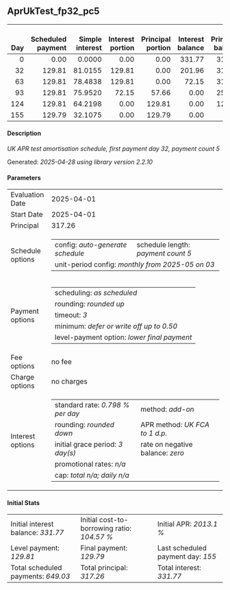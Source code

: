 <h2>AprUkTest_fp32_pc5</h2>
<table>
    <thead style="vertical-align: bottom;">
        <th style="text-align: right;">Day</th>
        <th style="text-align: right;">Scheduled payment</th>
        <th style="text-align: right;">Simple interest</th>
        <th style="text-align: right;">Interest portion</th>
        <th style="text-align: right;">Principal portion</th>
        <th style="text-align: right;">Interest balance</th>
        <th style="text-align: right;">Principal balance</th>
        <th style="text-align: right;">Total simple interest</th>
        <th style="text-align: right;">Total interest</th>
        <th style="text-align: right;">Total principal</th>
    </thead>
    <tr style="text-align: right;">
        <td class="ci00">0</td>
        <td class="ci01" style="white-space: nowrap;">0.00</td>
        <td class="ci02">0.0000</td>
        <td class="ci03">0.00</td>
        <td class="ci04">0.00</td>
        <td class="ci05">331.77</td>
        <td class="ci06">317.26</td>
        <td class="ci07">0.0000</td>
        <td class="ci08">0.00</td>
        <td class="ci09">0.00</td>
    </tr>
    <tr style="text-align: right;">
        <td class="ci00">32</td>
        <td class="ci01" style="white-space: nowrap;">129.81</td>
        <td class="ci02">81.0155</td>
        <td class="ci03">129.81</td>
        <td class="ci04">0.00</td>
        <td class="ci05">201.96</td>
        <td class="ci06">317.26</td>
        <td class="ci07">81.0155</td>
        <td class="ci08">129.81</td>
        <td class="ci09">0.00</td>
    </tr>
    <tr style="text-align: right;">
        <td class="ci00">63</td>
        <td class="ci01" style="white-space: nowrap;">129.81</td>
        <td class="ci02">78.4838</td>
        <td class="ci03">129.81</td>
        <td class="ci04">0.00</td>
        <td class="ci05">72.15</td>
        <td class="ci06">317.26</td>
        <td class="ci07">159.4993</td>
        <td class="ci08">259.62</td>
        <td class="ci09">0.00</td>
    </tr>
    <tr style="text-align: right;">
        <td class="ci00">93</td>
        <td class="ci01" style="white-space: nowrap;">129.81</td>
        <td class="ci02">75.9520</td>
        <td class="ci03">72.15</td>
        <td class="ci04">57.66</td>
        <td class="ci05">0.00</td>
        <td class="ci06">259.60</td>
        <td class="ci07">235.4513</td>
        <td class="ci08">331.77</td>
        <td class="ci09">57.66</td>
    </tr>
    <tr style="text-align: right;">
        <td class="ci00">124</td>
        <td class="ci01" style="white-space: nowrap;">129.81</td>
        <td class="ci02">64.2198</td>
        <td class="ci03">0.00</td>
        <td class="ci04">129.81</td>
        <td class="ci05">0.00</td>
        <td class="ci06">129.79</td>
        <td class="ci07">299.6712</td>
        <td class="ci08">331.77</td>
        <td class="ci09">187.47</td>
    </tr>
    <tr style="text-align: right;">
        <td class="ci00">155</td>
        <td class="ci01" style="white-space: nowrap;">129.79</td>
        <td class="ci02">32.1075</td>
        <td class="ci03">0.00</td>
        <td class="ci04">129.79</td>
        <td class="ci05">0.00</td>
        <td class="ci06">0.00</td>
        <td class="ci07">331.7786</td>
        <td class="ci08">331.77</td>
        <td class="ci09">317.26</td>
    </tr>
</table>
<h4>Description</h4>
<p><i>UK APR test amortisation schedule, first payment day 32, payment count 5</i></p>
<p>Generated: <i>2025-04-28 using library version 2.2.10</i></p>
<h4>Parameters</h4>
<table>
    <tr>
        <td>Evaluation Date</td>
        <td>2025-04-01</td>
    </tr>
    <tr>
        <td>Start Date</td>
        <td>2025-04-01</td>
    </tr>
    <tr>
        <td>Principal</td>
        <td>317.26</td>
    </tr>
    <tr>
        <td>Schedule options</td>
        <td>
            <table>
                <tr>
                    <td>config: <i>auto-generate schedule</i></td>
                    <td>schedule length: <i><i>payment count</i> 5</i></td>
                </tr>
                <tr>
                    <td colspan="2" style="white-space: nowrap;">unit-period config: <i>monthly from 2025-05 on 03</i></td>
                </tr>
            </table>
        </td>
    </tr>
    <tr>
        <td>Payment options</td>
        <td>
            <table>
                <tr>
                    <td>scheduling: <i>as scheduled</i></td>
                </tr>
                <tr>
                    <td>rounding: <i>rounded up</i></td>
                </tr>
                <tr>
                    <td>timeout: <i>3</i></td>
                </tr>
                <tr>
                    <td>minimum: <i>defer&nbsp;or&nbsp;write&nbsp;off&nbsp;up&nbsp;to&nbsp;0.50</i></td>
                </tr>
                <tr>
                    <td>level-payment option: <i>lower&nbsp;final&nbsp;payment</i></td>
                </tr>
            </table>
        </td>
    </tr>
    <tr>
        <td>Fee options</td>
        <td>no fee
        </td>
    </tr>
    <tr>
        <td>Charge options</td>
        <td>no charges
        </td>
    </tr>
    <tr>
        <td>Interest options</td>
        <td>
            <table>
                <tr>
                    <td>standard rate: <i>0.798 % per day</i></td>
                    <td>method: <i>add-on</i></td>
                </tr>
                <tr>
                    <td>rounding: <i>rounded down</i></td>
                    <td>APR method: <i>UK FCA to 1 d.p.</i></td>
                </tr>
                <tr>
                    <td>initial grace period: <i>3 day(s)</i></td>
                    <td>rate on negative balance: <i>zero</i></td>
                </tr>
                <tr>
                    <td colspan="2">promotional rates: <i><i>n/a</i></i></td>
                </tr>
                <tr>
                    <td colspan="2">cap: <i>total <i>n/a</i>; daily <i>n/a</i></td>
                </tr>
            </table>
        </td>
    </tr>
</table>
<h4>Initial Stats</h4>
<table>
    <tr>
        <td>Initial interest balance: <i>331.77</i></td>
        <td>Initial cost-to-borrowing ratio: <i>104.57 %</i></td>
        <td>Initial APR: <i>2013.1 %</i></td>
    </tr>
    <tr>
        <td>Level payment: <i>129.81</i></td>
        <td>Final payment: <i>129.79</i></td>
        <td>Last scheduled payment day: <i>155</i></td>
    </tr>
    <tr>
        <td>Total scheduled payments: <i>649.03</i></td>
        <td>Total principal: <i>317.26</i></td>
        <td>Total interest: <i>331.77</i></td>
    </tr>
</table>
